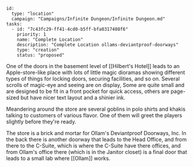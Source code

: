 
```RpgManager4
id: 
  type: "location"
  campaign: "Campaigns/Infinite Dungeon/Infinite Dungeon.md"
tasks: 
  - id: "7c43fc29-ff41-4cd0-b5ff-bfa0317408f6"
    priority: 1
    name: "Complete Location"
    description: "Complete Location ollams-deviantproof-doorways"
    type: "creation"
    status: "proposed"
```
One of the doors in the basement level of [[Hilbert's Hotel]] leads to an Apple-store-like place with lots of little magic
dioramas showing different types of things for locking doors, securing facilities, and so on. Several scrolls of
magic-eye and seeing are on display, Some are quite small and are designed to be fit in a front pocket for quick access,
others are page-sized but have nicer text layout and a shinier ink.

Meandering around the store are several goblins in polo shirts and khakis talking to customers of various flavor. One
of them will greet the players slightly before they're ready.

The store is a brick and mortar for Ollam's Deviantproof Doorways, Inc. In the back there is another doorway that leads
to the Head Office, and from there to the C-Suite, which is where the C-Suite have there offices, and from Ollam's
office there (which is in the Janitor closet) is a final door that leads to a small lab where [[Ollam]] works.
